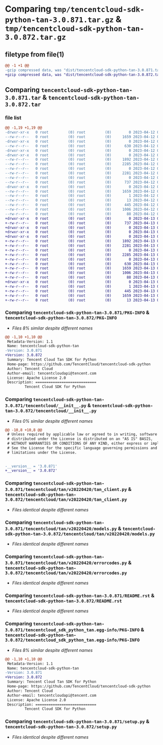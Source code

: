# Comparing `tmp/tencentcloud-sdk-python-tan-3.0.871.tar.gz` & `tmp/tencentcloud-sdk-python-tan-3.0.872.tar.gz`

## filetype from file(1)

```diff
@@ -1 +1 @@
-gzip compressed data, was "dist/tencentcloud-sdk-python-tan-3.0.871.tar", last modified: Wed Apr 12 00:41:00 2023, max compression
+gzip compressed data, was "dist/tencentcloud-sdk-python-tan-3.0.872.tar", last modified: Thu Apr 13 00:57:27 2023, max compression
```

## Comparing `tencentcloud-sdk-python-tan-3.0.871.tar` & `tencentcloud-sdk-python-tan-3.0.872.tar`

### file list

```diff
@@ -1,19 +1,19 @@
-drwxr-xr-x   0 root         (0) root         (0)        0 2023-04-12 00:41:00.000000 tencentcloud-sdk-python-tan-3.0.871/
--rw-r--r--   0 root         (0) root         (0)     1659 2023-04-12 00:41:00.000000 tencentcloud-sdk-python-tan-3.0.871/PKG-INFO
-drwxr-xr-x   0 root         (0) root         (0)        0 2023-04-12 00:41:00.000000 tencentcloud-sdk-python-tan-3.0.871/tencentcloud/
--rw-r--r--   0 root         (0) root         (0)      630 2023-04-12 00:41:00.000000 tencentcloud-sdk-python-tan-3.0.871/tencentcloud/__init__.py
-drwxr-xr-x   0 root         (0) root         (0)        0 2023-04-12 00:41:00.000000 tencentcloud-sdk-python-tan-3.0.871/tencentcloud/tan/
-drwxr-xr-x   0 root         (0) root         (0)        0 2023-04-12 00:41:00.000000 tencentcloud-sdk-python-tan-3.0.871/tencentcloud/tan/v20220420/
--rw-r--r--   0 root         (0) root         (0)     1892 2023-04-12 00:41:00.000000 tencentcloud-sdk-python-tan-3.0.871/tencentcloud/tan/v20220420/tan_client.py
--rw-r--r--   0 root         (0) root         (0)     2285 2023-04-12 00:41:00.000000 tencentcloud-sdk-python-tan-3.0.871/tencentcloud/tan/v20220420/models.py
--rw-r--r--   0 root         (0) root         (0)        0 2023-04-12 00:41:00.000000 tencentcloud-sdk-python-tan-3.0.871/tencentcloud/tan/v20220420/__init__.py
--rw-r--r--   0 root         (0) root         (0)     2281 2023-04-12 00:41:00.000000 tencentcloud-sdk-python-tan-3.0.871/tencentcloud/tan/v20220420/errorcodes.py
--rw-r--r--   0 root         (0) root         (0)        0 2023-04-12 00:41:00.000000 tencentcloud-sdk-python-tan-3.0.871/tencentcloud/tan/__init__.py
--rw-r--r--   0 root         (0) root         (0)      737 2023-04-12 00:41:00.000000 tencentcloud-sdk-python-tan-3.0.871/README.rst
-drwxr-xr-x   0 root         (0) root         (0)        0 2023-04-12 00:41:00.000000 tencentcloud-sdk-python-tan-3.0.871/tencentcloud_sdk_python_tan.egg-info/
--rw-r--r--   0 root         (0) root         (0)     1659 2023-04-12 00:41:00.000000 tencentcloud-sdk-python-tan-3.0.871/tencentcloud_sdk_python_tan.egg-info/PKG-INFO
--rw-r--r--   0 root         (0) root         (0)        1 2023-04-12 00:41:00.000000 tencentcloud-sdk-python-tan-3.0.871/tencentcloud_sdk_python_tan.egg-info/dependency_links.txt
--rw-r--r--   0 root         (0) root         (0)       13 2023-04-12 00:41:00.000000 tencentcloud-sdk-python-tan-3.0.871/tencentcloud_sdk_python_tan.egg-info/top_level.txt
--rw-r--r--   0 root         (0) root         (0)      445 2023-04-12 00:41:00.000000 tencentcloud-sdk-python-tan-3.0.871/tencentcloud_sdk_python_tan.egg-info/SOURCES.txt
--rw-r--r--   0 root         (0) root         (0)     1006 2023-04-12 00:41:00.000000 tencentcloud-sdk-python-tan-3.0.871/setup.py
--rw-r--r--   0 root         (0) root         (0)       88 2023-04-12 00:41:00.000000 tencentcloud-sdk-python-tan-3.0.871/setup.cfg
+drwxr-xr-x   0 root         (0) root         (0)        0 2023-04-13 00:57:27.000000 tencentcloud-sdk-python-tan-3.0.872/
+-rw-r--r--   0 root         (0) root         (0)      737 2023-04-13 00:57:27.000000 tencentcloud-sdk-python-tan-3.0.872/README.rst
+drwxr-xr-x   0 root         (0) root         (0)        0 2023-04-13 00:57:27.000000 tencentcloud-sdk-python-tan-3.0.872/tencentcloud/
+drwxr-xr-x   0 root         (0) root         (0)        0 2023-04-13 00:57:27.000000 tencentcloud-sdk-python-tan-3.0.872/tencentcloud/tan/
+drwxr-xr-x   0 root         (0) root         (0)        0 2023-04-13 00:57:27.000000 tencentcloud-sdk-python-tan-3.0.872/tencentcloud/tan/v20220420/
+-rw-r--r--   0 root         (0) root         (0)     1892 2023-04-13 00:57:27.000000 tencentcloud-sdk-python-tan-3.0.872/tencentcloud/tan/v20220420/tan_client.py
+-rw-r--r--   0 root         (0) root         (0)     2281 2023-04-13 00:57:27.000000 tencentcloud-sdk-python-tan-3.0.872/tencentcloud/tan/v20220420/errorcodes.py
+-rw-r--r--   0 root         (0) root         (0)        0 2023-04-13 00:57:27.000000 tencentcloud-sdk-python-tan-3.0.872/tencentcloud/tan/v20220420/__init__.py
+-rw-r--r--   0 root         (0) root         (0)     2285 2023-04-13 00:57:27.000000 tencentcloud-sdk-python-tan-3.0.872/tencentcloud/tan/v20220420/models.py
+-rw-r--r--   0 root         (0) root         (0)        0 2023-04-13 00:57:27.000000 tencentcloud-sdk-python-tan-3.0.872/tencentcloud/tan/__init__.py
+-rw-r--r--   0 root         (0) root         (0)      630 2023-04-13 00:57:27.000000 tencentcloud-sdk-python-tan-3.0.872/tencentcloud/__init__.py
+-rw-r--r--   0 root         (0) root         (0)     1659 2023-04-13 00:57:27.000000 tencentcloud-sdk-python-tan-3.0.872/PKG-INFO
+-rw-r--r--   0 root         (0) root         (0)     1006 2023-04-13 00:57:27.000000 tencentcloud-sdk-python-tan-3.0.872/setup.py
+-rw-r--r--   0 root         (0) root         (0)       88 2023-04-13 00:57:27.000000 tencentcloud-sdk-python-tan-3.0.872/setup.cfg
+drwxr-xr-x   0 root         (0) root         (0)        0 2023-04-13 00:57:27.000000 tencentcloud-sdk-python-tan-3.0.872/tencentcloud_sdk_python_tan.egg-info/
+-rw-r--r--   0 root         (0) root         (0)        1 2023-04-13 00:57:27.000000 tencentcloud-sdk-python-tan-3.0.872/tencentcloud_sdk_python_tan.egg-info/dependency_links.txt
+-rw-r--r--   0 root         (0) root         (0)      445 2023-04-13 00:57:27.000000 tencentcloud-sdk-python-tan-3.0.872/tencentcloud_sdk_python_tan.egg-info/SOURCES.txt
+-rw-r--r--   0 root         (0) root         (0)     1659 2023-04-13 00:57:27.000000 tencentcloud-sdk-python-tan-3.0.872/tencentcloud_sdk_python_tan.egg-info/PKG-INFO
+-rw-r--r--   0 root         (0) root         (0)       13 2023-04-13 00:57:27.000000 tencentcloud-sdk-python-tan-3.0.872/tencentcloud_sdk_python_tan.egg-info/top_level.txt
```

### Comparing `tencentcloud-sdk-python-tan-3.0.871/PKG-INFO` & `tencentcloud-sdk-python-tan-3.0.872/PKG-INFO`

 * *Files 8% similar despite different names*

```diff
@@ -1,10 +1,10 @@
 Metadata-Version: 1.1
 Name: tencentcloud-sdk-python-tan
-Version: 3.0.871
+Version: 3.0.872
 Summary: Tencent Cloud Tan SDK for Python
 Home-page: https://github.com/TencentCloud/tencentcloud-sdk-python
 Author: Tencent Cloud
 Author-email: tencentcloudapi@tencent.com
 License: Apache License 2.0
 Description: ============================
         Tencent Cloud SDK for Python
```

### Comparing `tencentcloud-sdk-python-tan-3.0.871/tencentcloud/__init__.py` & `tencentcloud-sdk-python-tan-3.0.872/tencentcloud/__init__.py`

 * *Files 0% similar despite different names*

```diff
@@ -10,8 +10,8 @@
 # Unless required by applicable law or agreed to in writing, software
 # distributed under the License is distributed on an "AS IS" BASIS,
 # WITHOUT WARRANTIES OR CONDITIONS OF ANY KIND, either express or implied.
 # See the License for the specific language governing permissions and
 # limitations under the License.
 
 
-__version__ = '3.0.871'
+__version__ = '3.0.872'
```

### Comparing `tencentcloud-sdk-python-tan-3.0.871/tencentcloud/tan/v20220420/tan_client.py` & `tencentcloud-sdk-python-tan-3.0.872/tencentcloud/tan/v20220420/tan_client.py`

 * *Files identical despite different names*

### Comparing `tencentcloud-sdk-python-tan-3.0.871/tencentcloud/tan/v20220420/models.py` & `tencentcloud-sdk-python-tan-3.0.872/tencentcloud/tan/v20220420/models.py`

 * *Files identical despite different names*

### Comparing `tencentcloud-sdk-python-tan-3.0.871/tencentcloud/tan/v20220420/errorcodes.py` & `tencentcloud-sdk-python-tan-3.0.872/tencentcloud/tan/v20220420/errorcodes.py`

 * *Files identical despite different names*

### Comparing `tencentcloud-sdk-python-tan-3.0.871/README.rst` & `tencentcloud-sdk-python-tan-3.0.872/README.rst`

 * *Files identical despite different names*

### Comparing `tencentcloud-sdk-python-tan-3.0.871/tencentcloud_sdk_python_tan.egg-info/PKG-INFO` & `tencentcloud-sdk-python-tan-3.0.872/tencentcloud_sdk_python_tan.egg-info/PKG-INFO`

 * *Files 8% similar despite different names*

```diff
@@ -1,10 +1,10 @@
 Metadata-Version: 1.1
 Name: tencentcloud-sdk-python-tan
-Version: 3.0.871
+Version: 3.0.872
 Summary: Tencent Cloud Tan SDK for Python
 Home-page: https://github.com/TencentCloud/tencentcloud-sdk-python
 Author: Tencent Cloud
 Author-email: tencentcloudapi@tencent.com
 License: Apache License 2.0
 Description: ============================
         Tencent Cloud SDK for Python
```

### Comparing `tencentcloud-sdk-python-tan-3.0.871/setup.py` & `tencentcloud-sdk-python-tan-3.0.872/setup.py`

 * *Files identical despite different names*

